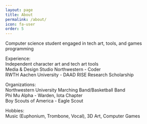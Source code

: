 ```yaml
---
layout: page
title: About
permalink: /about/
icon: fa-user
order: 5
---
```


Computer science student engaged in tech art, tools, and games programming  
  
Experience:  
Independent character art and tech art tools  
Media & Design Studio Northwestern - Coder  
RWTH Aachen University - DAAD RISE Research Scholarship  
  
Organizations:  
Northwestern University Marching Band/Basketball Band  
Phi Mu Alpha - Warden, Iota Chapter  
Boy Scouts of America - Eagle Scout  

Hobbies:  
Music (Euphonium, Trombone, Vocal), 3D Art, Computer Games  